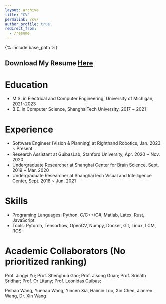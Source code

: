 ```yaml
---
layout: archive
title: "CV"
permalink: /cv/
author_profile: true
redirect_from:
  - /resume
---
```


{% include base_path %}

## Download My Resume [Here](https://drive.google.com/file/d/1Lhb9m4GBiD-IbDaRDIkAVKkLfdiQsRDy/view?usp=sharing)

Education
======
* M.S. in Electrical and Computer Engineering, University of Michigan, 2021~2023
* B.E. in Computer Science, ShanghaiTech University, 2017 ~ 2021


Experience
======
<!-- * Collabrating with Prof. Abhinav -->
* Software Engineer (Vision & Planning) at Righthand Robotics, Jan. 2023 ~ Present
* Research Assistant at GuibasLab, Stanford University, Apr. 2020  ~ Nov. 2020 
* Undergraduate Researcher at Shanghai Center for Brain Science, Sept. 2019  ~ Mar. 2020
* Undergraduate Researcher at ShanghaiTech Visual and Intelligence Center, Sept. 2018 ~ Jun. 2021 

Skills
======
* Programing Languages: Python, C/C++/C#, Matlab, Latex, Rust, JavaScript
* Tools: Pytorch, Tensorflow, OpenCV, Numpy, Docker, Git, Linux, LCM, ROS

Academic Collaborators (No prioritized ranking)
======
Prof. Jingyi Yu; Prof. Shenghua Gao; Prof. Jisong Guan; Prof. Srinath Sridhar; Prof. Or Litany; Prof. Leonidas Guibas;

Peihao Wang, Yuehao Wang, Yincen Xia, Haimin Luo, Xin Chen, Jianren Wang, Dr. Xin Wang


<!-- * M.S. in Jekyll, GitHub University, 2014 -->
<!-- * Ph.D in Version Control Theory, GitHub University, 2018 (expected) -->

<!-- Work experience
======
* Summer 2015: Research Assistant
  * Github University
  * Duties included: Tagging issues
  * Supervisor: Professor Git

* Fall 2015: Research Assistant
  * Github University
  * Duties included: Merging pull requests
  * Supervisor: Professor Hub
  
Skills
======
* Skill 1
* Skill 2
  * Sub-skill 2.1
  * Sub-skill 2.2
  * Sub-skill 2.3
* Skill 3

Publications
======
  <ul>{% for post in site.publications %}
    {% include archive-single-cv.html %}
  {% endfor %}</ul>
  
Talks
======
  <ul>{% for post in site.talks %}
    {% include archive-single-talk-cv.html %}
  {% endfor %}</ul>
  
Teaching
======
  <ul>{% for post in site.teaching %}
    {% include archive-single-cv.html %}
  {% endfor %}</ul>
  
Service and leadership
======
* Currently signed in to 43 different slack teams -->
